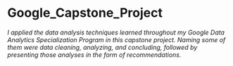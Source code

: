 # Google_Capstone_Project

*I applied the data analysis techniques learned throughout my Google Data Analytics Specialization Program in this capstone project. Naming some of them were data cleaning, analyzing, and concluding, followed by presenting those analyses in the form of recommendations.*
